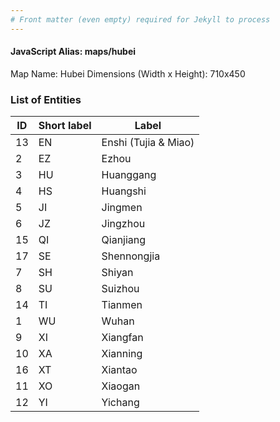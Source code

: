 ```yaml
---
# Front matter (even empty) required for Jekyll to process
---
```


#### JavaScript Alias: maps/hubei

Map Name: Hubei
Dimensions (Width x Height): 710x450





### List of Entities

ID | Short label | Label
---|---|---|
13|EN|Enshi (Tujia & Miao)
2|EZ|Ezhou
3|HU|Huanggang
4|HS|Huangshi
5|JI|Jingmen
6|JZ|Jingzhou
15|QI|Qianjiang
17|SE|Shennongjia
7|SH|Shiyan
8|SU|Suizhou
14|TI|Tianmen
1|WU|Wuhan
9|XI|Xiangfan
10|XA|Xianning
16|XT|Xiantao
11|XO|Xiaogan
12|YI|Yichang

